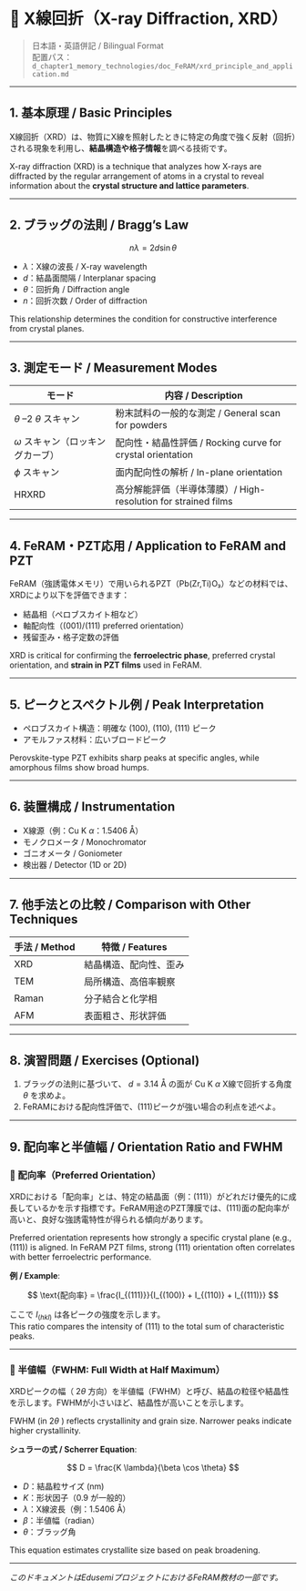 # 📘 X線回折（X-ray Diffraction, XRD）

> 日本語・英語併記 / Bilingual Format  
> 配置パス：`d_chapter1_memory_technologies/doc_FeRAM/xrd_principle_and_application.md`

---

## 1. 基本原理 / Basic Principles

X線回折（XRD）は、物質にX線を照射したときに特定の角度で強く反射（回折）される現象を利用し、**結晶構造や格子情報**を調べる技術です。

X-ray diffraction (XRD) is a technique that analyzes how X-rays are diffracted by the regular arrangement of atoms in a crystal to reveal information about the **crystal structure and lattice parameters**.

---

## 2. ブラッグの法則 / Bragg’s Law

$$
n\lambda = 2d\sin\theta
$$

- $\lambda$：X線の波長 / X-ray wavelength  
- $d$：結晶面間隔 / Interplanar spacing  
- $\theta$：回折角 / Diffraction angle  
- $n$：回折次数 / Order of diffraction  

This relationship determines the condition for constructive interference from crystal planes.

---

## 3. 測定モード / Measurement Modes

| モード | 内容 / Description |
|-------|---------------------|
| $\theta$ –2 $\theta$ スキャン | 粉末試料の一般的な測定 / General scan for powders |
| $\omega$ スキャン（ロッキングカーブ） | 配向性・結晶性評価 / Rocking curve for crystal orientation |
| $\phi$ スキャン | 面内配向性の解析 / In-plane orientation |
| HRXRD | 高分解能評価（半導体薄膜）/ High-resolution for strained films |

---

## 4. FeRAM・PZT応用 / Application to FeRAM and PZT

FeRAM（強誘電体メモリ）で用いられるPZT（Pb(Zr,Ti)O₃）などの材料では、XRDにより以下を評価できます：

- 結晶相（ペロブスカイト相など）  
- 軸配向性（(001)/(111) preferred orientation）  
- 残留歪み・格子定数の評価  

XRD is critical for confirming the **ferroelectric phase**, preferred crystal orientation, and **strain in PZT films** used in FeRAM.

---

## 5. ピークとスペクトル例 / Peak Interpretation

- ペロブスカイト構造：明確な (100), (110), (111) ピーク  
- アモルファス材料：広いブロードピーク  

Perovskite-type PZT exhibits sharp peaks at specific angles, while amorphous films show broad humps.

---

## 6. 装置構成 / Instrumentation

- X線源（例：Cu K $\alpha$：1.5406 Å）  
- モノクロメータ / Monochromator  
- ゴニオメータ / Goniometer  
- 検出器 / Detector (1D or 2D)  

---

## 7. 他手法との比較 / Comparison with Other Techniques

| 手法 / Method | 特徴 / Features |
|---------------|------------------|
| XRD | 結晶構造、配向性、歪み |
| TEM | 局所構造、高倍率観察 |
| Raman | 分子結合と化学相 |
| AFM | 表面粗さ、形状評価 |

---

## 8. 演習問題 / Exercises (Optional)

1. ブラッグの法則に基づいて、 $d = 3.14$ Å の面が Cu K $\alpha$ X線で回折する角度 $\theta$ を求めよ。  
2. FeRAMにおける配向性評価で、(111)ピークが強い場合の利点を述べよ。

---

## 9. 配向率と半値幅 / Orientation Ratio and FWHM

### 📐 配向率（Preferred Orientation）

XRDにおける「配向率」とは、特定の結晶面（例：(111)）がどれだけ優先的に成長しているかを示す指標です。FeRAM用途のPZT薄膜では、(111)面の配向率が高いと、良好な強誘電特性が得られる傾向があります。

Preferred orientation represents how strongly a specific crystal plane (e.g., (111)) is aligned. In FeRAM PZT films, strong (111) orientation often correlates with better ferroelectric performance.

**例 / Example**:

$$
\text{配向率} = \frac{I_{(111)}}{I_{(100)} + I_{(110)} + I_{(111)}}
$$

ここで $I_{(hkl)}$ は各ピークの強度を示します。  
$\text{This ratio}$ compares the intensity of (111) to the total sum of characteristic peaks.

---

### 🎯 半値幅（FWHM: Full Width at Half Maximum）

XRDピークの幅（ $2\theta$ 方向）を半値幅（FWHM）と呼び、結晶の粒径や結晶性を示します。FWHMが小さいほど、結晶性が高いことを示します。

FWHM (in $2\theta$ ) reflects crystallinity and grain size. Narrower peaks indicate higher crystallinity.

**シュラーの式 / Scherrer Equation**:

$$
D = \frac{K \lambda}{\beta \cos \theta}
$$

- $D$：結晶粒サイズ (nm)  
- $K$：形状因子（0.9 が一般的）  
- $\lambda$：X線波長（例：1.5406 Å）  
- $\beta$：半値幅（radian）  
- $\theta$：ブラッグ角  

This equation estimates crystallite size based on peak broadening.

---

*このドキュメントはEdusemiプロジェクトにおけるFeRAM教材の一部です。*
